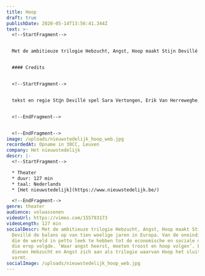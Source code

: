 ```yaml
---
title: Hoop
draft: true
publishDate: 2020-05-14T13:56:41.344Z
text: >-
  <!--StartFragment-->


  Met de ambitieuze trilogie Hebzucht, Angst, Hoop maakt Stijn Devillé de balans op van tien woelige jaren in Europa. Van de oneindige groei die de wereld in petto leek te hebben tot de economische en sociale dieperik die erop volgde. ‘Waar angst heerst, moeten troost en hoop volgen’. En zo dienen Hebzucht en Angst zich aan als trilogie waarvan Hoop het sluitstuk vormt. Want het pessimisme dat tijdens Devillés research voor Angst naar voren kwam, was zo groot, dat hij er zelf ongemakkelijk van werd. Dus schreef hij een nieuwe politieke thriller die op een bevrijding eindigt. We leven niet in een tijdperk van verandering. We leven in een verandering van tijdperk. Utopieën worden in eerste instantie op drie gronden bestreden. Eén. Futiliteit: het kan niet. Twee. Gevaar: de risico’s zijn te groot. Drie. Perversiteit: het ontaardt in zijn tegendeel. Maar kort nadat utopieën zijn ingevoerd, ervaren we ze als de normaalste zaak van de wereld. De werkelijkheid is niet onveranderlijk. Alles zou anders kunnen zijn. Utopieën kunnen de manier waarop de wereld vandaag draait ontmaskeren als slechts één van vele mogelijkheden. Dit zal veel van ons vragen. Het zal op grote weerstand stoten. Maar het kan. We sturen mensen naar de maan. We zenden missies naar Mars. Wir schaffen das. We moeten eigenlijk alleen maar beslissen dat we het ook willen.


  #### Credits


  <!--StartFragment-->


  tekst en regie Stĳn Devillé spel Sara Vertongen, Erik Van Herreweghe, Michaël Pas, Tom Van Bauwel, Christophe Aussems, Bram Van Der Kelen, Simone Milsdochter, Maarten Ketels en Lena Devillé als het kind compositie en live muziek Bert Hornikx, Geert Waegeman, Trĳn Janssens dramaturgie Els Theunis artistieke feedback Christophe Aussems captatie Beeldstorm


  <!--EndFragment-->


  <!--EndFragment-->
image: /uploads/nieuwstedelijk_hoop_web.jpg
recordedAt: Opname in 30CC, Leuven
company: Het nieuwstedelijk
descr: |-
  <!--StartFragment-->

  * Theater
  * duur: 127 min
  * taal: Nederlands
  * [Het nieuwstedelijk](https://www.nieuwstedelijk.be/)

  <!--EndFragment-->
genre: theater
audience: volwassenen
videoUrl: https://vimeo.com/155793173
videoLength: 127 min
socialDescr: Met de ambitieuze trilogie Hebzucht, Angst, Hoop maakt Stijn
  Devillé de balans op van tien woelige jaren in Europa. Van de oneindige groei
  die de wereld in petto leek te hebben tot de economische en sociale dieperik
  die erop volgde. ‘Waar angst heerst, moeten troost en hoop volgen’. En zo
  dienen Hebzucht en Angst zich aan als trilogie waarvan Hoop het sluitstuk
  vormt.
socialImage: /uploads/nieuwstedelijk_hoop_web.jpg
---
```

